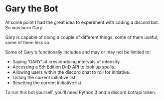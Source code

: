 # Gary the Bot

At some point I had the great idea to experiment with coding a discord bot. So was born Gary.

Gary is capable of doing a couple of different things, some of them useful, some of them less so.

Some of Gary's functionally includes and may or may not be limited to:

* Saying 'GARY' at crescendoing intervals of intensity.
* Accessing a 5th Edition DnD API to look up spells.
* Allowing users within the discord chat to roll for initiative.
* Listing the current initiative list.
* Resetting the current initiative list.


To run this bot yourself, you'll need Python 3 and a discord bot/api token.
